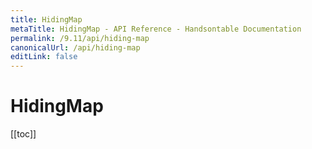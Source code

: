 ```yaml
---
title: HidingMap
metaTitle: HidingMap - API Reference - Handsontable Documentation
permalink: /9.11/api/hiding-map
canonicalUrl: /api/hiding-map
editLink: false
---
```


# HidingMap

[[toc]]
